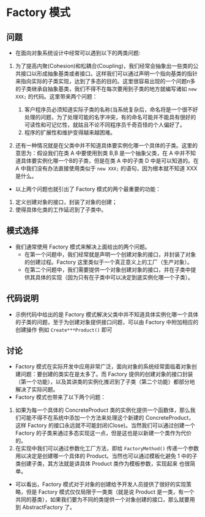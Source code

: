 
# Factory 模式

## 问题

* 在面向对象系统设计中经常可以遇到以下的两类问题:
	
1. 为了提高内聚(Cohesion)和松耦合(Coupling)，我们经常会抽象出一些类的公共接口以形成抽象基类或者接口。这样我们可以通过声明一个指向基类的指针来指向实际的子类实现，达到了多态的目的。这里很容易出现的一个问题n多的子类继承自抽象基类，我们不得不在每次要用到子类的地方就编写诸如 `new XXX;` 的代码。这里带来两个问题：
	1. 客户程序员必须知道实际子类的名称(当系统复杂后，命名将是一个很不好处理的问题，为了处理可能的名字冲突，有的命名可能并不能具有很好的可读性和可记忆性，就姑且不论不同程序员千奇百怪的个人偏好了。
	2. 程序的扩展性和维护变得越来越困难。
	
2. 还有一种情况就是在父类中并不知道具体要实例化哪一个具体的子类。这里的意思为：假设我们在类 A 中要使用到类 B,B 是一个抽象父类，在 A 中并不知道具体要实例化哪一个B的子类，但是在类 A 中的子类 D 中是可以知道的。在 A 中我们没有办法直接使用类似于 `new XXX;` 的语句，因为根本就不知道 XXX 是什么。

* 以上两个问题也就引出了 Factory 模式的两个最重要的功能：

1. 定义创建对象的接口，封装了对象的创建；
2. 使得具体化类的工作延迟到了子类中。

## 模式选择

* 我们通常使用 Factory 模式来解决上面给出的两个问题。
	- 在第一个问题中，我们经常就是声明一个创建对象的接口，并封装了对象的创建过程。Factory 这里类似于一个真正意义上的工厂（生产对象）。
	- 在第二个问题中，我们需要提供一个对象创建对象的接口，并在子类中提供其具体的实现（因为只有在子类中可以决定到底实例化哪一个子类）。
	
	
## 代码说明

* 示例代码中给出的是 Factory 模式解决父类中并不知道具体实例化哪一个具体的子类的问题，至于为创建对象提供接口问题，可以由 Factory 中附加相应的创建操作 例如 `Create***Product()` 即可 

## 讨论
* Factory 模式在实际开发中应用非常广泛，面向对象的系统经常面临着对象创建问题：要创建的类实在是太多了。而 Factory 提供的创建对象的接口封装（第一个功能），以及其讲类的实例化推迟到了子类（第二个功能）都部分地解决了实际问题。
* Factory 模式也带来了以下两个问题：
1. 如果为每一个具体的 ConcreteProduct 类的实例化提供一个函数体，那么我们可能不得不在系统中添加一个方法来处理这个新建的 ConcreteProduct，这样 Factory 的接口永远就不可能封闭(Close)。当然我们可以通过创建一个 Factory 的子类来通过多态实现这一点，但是这也是以新建一个类作为代价的。
2. 在实现中我们可以通过参数化工厂方法，即给 `FactoryMethod()` 传递一个参数用以决定是创建哪一个具体的 Product。当然也可以通过模板化避免 1 中的子类创建子类，其方法就是讲具体 Product 类作为模板参数，实现起来 也很简单。
	
* 可以看出，Factory 模式对于对象的创建给予开发人员提供了很好的实现策略，但是 Factory 模式仅仅局限于一类类（就是说 Product 是一类，有一个共同的基类），如果我们要为不同的类提供一个对象创建的接口，那么就要用到 AbstractFactory 了。
